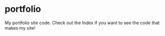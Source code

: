 # portfolio

My portfolio site code. Check out the Index if you want to see the code that makes my site!
